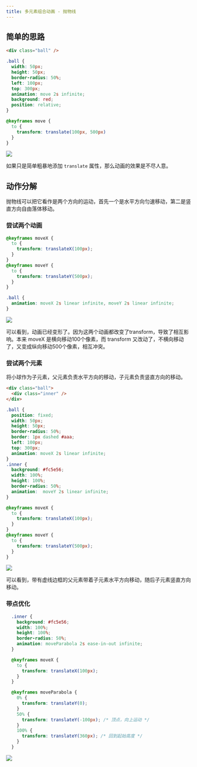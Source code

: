 ```yaml
---
title: 多元素组合动画 - 抛物线
---
```


## 简单的思路

```html
<div class="ball" />
```

```css
.ball {
  width: 50px;
  height: 50px;
  border-radius: 50%;
  left: 100px;
  top: 300px;
  animation: move 2s infinite;
  background: red;
  position: relative;
}

@keyframes move {
  to {
    transform: translate(100px, 500px)
  }
}
```

![](https://s2.loli.net/2024/08/28/1Ei4Ju2qtAm8WHK.gif)

如果只是简单粗暴地添加 `translate` 属性，那么动画的效果是不尽人意。

## 动作分解

抛物线可以把它看作是两个方向的运动，首先一个是水平方向匀速移动，第二是竖直方向自由落体移动。

### 尝试两个动画

```css
@keyframes moveX {
  to {
    transform: translateX(100px);
  }
}
@keyframes moveY {
  to {
    transform: translateY(500px);
  }
}

.ball {
  animation: moveX 2s linear infinite, moveY 2s linear infinite;
}
```

![](https://s2.loli.net/2024/08/28/wrIjMnvNftAEaYV.gif)

可以看到，动画已经变形了。因为这两个动画都改变了transform，导致了相互影响。本来 moveX 是横向移动100个像素，而 transform 又改动了，不横向移动了，又变成纵向移动500个像素，相互冲突。

### 尝试两个元素

将小球作为子元素，父元素负责水平方向的移动，子元素负责竖直方向的移动。

```html
<div class="ball">
  <div class="inner" />
</div>
```

```css
.ball {
  position: fixed;
  width: 50px;
  height: 50px;
  border-radius: 50%;
  border: 1px dashed #aaa;
  left: 100px;
  top: 300px;
  animation: moveX 2s linear infinite;
}
.inner {
  background: #fc5e56;
  width: 100%;
  height: 100%;
  border-radius: 50%;
  animation:  moveY 2s linear infinite;
}

@keyframes moveX {
  to {
    transform: translateX(100px);
  }
}
@keyframes moveY {
  to {
    transform: translateY(500px);
  }
}
```

![](https://s2.loli.net/2024/08/28/H3NVTUfkqmC1XD9.gif)

可以看到，带有虚线边框的父元素带着子元素水平方向移动，随后子元素竖直方向移动。

### 带点优化

```css
  .inner {
    background: #fc5e56;
    width: 100%;
    height: 100%;
    border-radius: 50%;
    animation: moveParabola 2s ease-in-out infinite;
  }

  @keyframes moveX {
    to {
      transform: translateX(100px);
    }
  }

  @keyframes moveParabola {
    0% {
      transform: translateY(0);
    }
    50% {
      transform: translateY(-100px); /* 顶点，向上运动 */
    }
    100% {
      transform: translateY(360px); /* 回到起始高度 */
    }
  }
```

![](https://s2.loli.net/2024/08/28/JVayiduecgMzY1Q.gif)